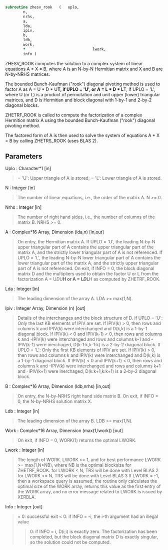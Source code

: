 ```fortran
subroutine zhesv_rook	(	uplo,
		n,
		nrhs,
		a,
		lda,
		ipiv,
		b,
		ldb,
		work,
		*                              lwork,
		info )
```

 ZHESV_ROOK computes the solution to a complex system of linear equations
    A * X = B,
 where A is an N-by-N Hermitian matrix and X and B are N-by-NRHS
 matrices.

 The bounded Bunch-Kaufman ("rook") diagonal pivoting method is used
 to factor A as
    A = U * D * U**T,  if UPLO = 'U', or
    A = L * D * L**T,  if UPLO = 'L',
 where U (or L) is a product of permutation and unit upper (lower)
 triangular matrices, and D is Hermitian and block diagonal with
 1-by-1 and 2-by-2 diagonal blocks.

 ZHETRF_ROOK is called to compute the factorization of a complex
 Hermition matrix A using the bounded Bunch-Kaufman ("rook") diagonal
 pivoting method.

 The factored form of A is then used to solve the system
 of equations A * X = B by calling ZHETRS_ROOK (uses BLAS 2).

## Parameters
Uplo : Character*1 [in]
> = 'U':  Upper triangle of A is stored;
> = 'L':  Lower triangle of A is stored.

N : Integer [in]
> The number of linear equations, i.e., the order of the
> matrix A.  N >= 0.

Nrhs : Integer [in]
> The number of right hand sides, i.e., the number of columns
> of the matrix B.  NRHS >= 0.

A : Complex*16 Array, Dimension (lda,n) [in,out]
> On entry, the Hermitian matrix A.  If UPLO = 'U', the leading
> N-by-N upper triangular part of A contains the upper
> triangular part of the matrix A, and the strictly lower
> triangular part of A is not referenced.  If UPLO = 'L', the
> leading N-by-N lower triangular part of A contains the lower
> triangular part of the matrix A, and the strictly upper
> triangular part of A is not referenced.
> On exit, if INFO = 0, the block diagonal matrix D and the
> multipliers used to obtain the factor U or L from the
> factorization A = U*D*U**H or A = L*D*L**H as computed by
> ZHETRF_ROOK.

Lda : Integer [in]
> The leading dimension of the array A.  LDA >= max(1,N).

Ipiv : Integer Array, Dimension (n) [out]
> Details of the interchanges and the block structure of D.
> If UPLO = 'U':
> Only the last KB elements of IPIV are set.
> If IPIV(k) > 0, then rows and columns k and IPIV(k) were
> interchanged and D(k,k) is a 1-by-1 diagonal block.
> If IPIV(k) < 0 and IPIV(k-1) < 0, then rows and
> columns k and -IPIV(k) were interchanged and rows and
> columns k-1 and -IPIV(k-1) were inerchaged,
> D(k-1:k,k-1:k) is a 2-by-2 diagonal block.
> If UPLO = 'L':
> Only the first KB elements of IPIV are set.
> If IPIV(k) > 0, then rows and columns k and IPIV(k)
> were interchanged and D(k,k) is a 1-by-1 diagonal block.
> If IPIV(k) < 0 and IPIV(k+1) < 0, then rows and
> columns k and -IPIV(k) were interchanged and rows and
> columns k+1 and -IPIV(k+1) were inerchaged,
> D(k:k+1,k:k+1) is a 2-by-2 diagonal block.

B : Complex*16 Array, Dimension (ldb,nrhs) [in,out]
> On entry, the N-by-NRHS right hand side matrix B.
> On exit, if INFO = 0, the N-by-NRHS solution matrix X.

Ldb : Integer [in]
> The leading dimension of the array B.  LDB >= max(1,N).

Work : Complex*16 Array, Dimension (max(1,lwork)) [out]
> On exit, if INFO = 0, WORK(1) returns the optimal LWORK.

Lwork : Integer [in]
> The length of WORK.  LWORK >= 1, and for best performance
> LWORK >= max(1,N*NB), where NB is the optimal blocksize for
> ZHETRF_ROOK.
> for LWORK < N, TRS will be done with Level BLAS 2
> for LWORK >= N, TRS will be done with Level BLAS 3
> If LWORK = -1, then a workspace query is assumed; the routine
> only calculates the optimal size of the WORK array, returns
> this value as the first entry of the WORK array, and no error
> message related to LWORK is issued by XERBLA.

Info : Integer [out]
> = 0: successful exit
> < 0: if INFO = -i, the i-th argument had an illegal value
> > 0: if INFO = i, D(i,i) is exactly zero.  The factorization
> has been completed, but the block diagonal matrix D is
> exactly singular, so the solution could not be computed.


